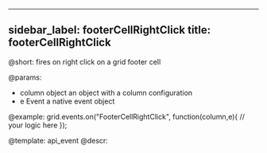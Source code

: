
---
sidebar_label: footerCellRightClick
title: footerCellRightClick
---          

@short:
fires on right click on a grid footer cell

@params:
- column		object		an object with a column configuration
- e				Event		a native event object


@example:
grid.events.on("FooterCellRightClick", function(column,e){
    // your logic here
});


@template: api_event
@descr:



